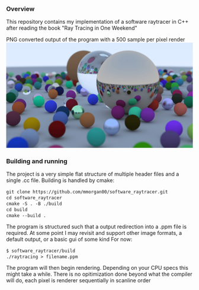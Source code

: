 ### Overview
This repository contains my implementation of a software raytracer in C++ after reading the book "Ray Tracing in One Weekend"

PNG converted output of the program with a 500 sample per pixel render
!["Ray traced image of many spheres with varying materials and sizes"](showcase.png)

### Building and running
The project is a very simple flat structure of multiple header files and a single .cc file.
Building is handled by cmake:
```
git clone https://github.com/mmorgan00/software_raytracer.git
cd software_raytracer
cmake -S . -B ./build
cd build
cmake --build .
```
The program is structured such that a output redirection into a .ppm file is required. 
At some point I may revisit and support other image formats, a default output, or a basic gui of some kind
For now:
```
$ software_raytracer/build
./raytracing > filename.ppm
```
The program will then begin rendering. Depending on your CPU specs this might take a while.
There is no opitimization done beyond what the compiler will do, each pixel is renderer sequentially in scanline order

